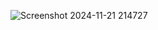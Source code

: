 ![Screenshot 2024-11-21 214727](https://github.com/user-attachments/assets/a6e54e87-b267-4a71-9dca-642692434b27)
